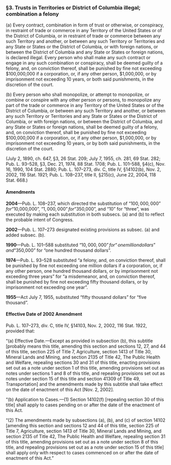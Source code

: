 ### §3. Trusts in Territories or District of Columbia illegal; combination a felony ###

(a) Every contract, combination in form of trust or otherwise, or conspiracy, in restraint of trade or commerce in any Territory of the United States or of the District of Columbia, or in restraint of trade or commerce between any such Territory and another, or between any such Territory or Territories and any State or States or the District of Columbia, or with foreign nations, or between the District of Columbia and any State or States or foreign nations, is declared illegal. Every person who shall make any such contract or engage in any such combination or conspiracy, shall be deemed guilty of a felony, and, on conviction thereof, shall be punished by fine not exceeding $100,000,000 if a corporation, or, if any other person, $1,000,000, or by imprisonment not exceeding 10 years, or both said punishments, in the discretion of the court.

(b) Every person who shall monopolize, or attempt to monopolize, or combine or conspire with any other person or persons, to monopolize any part of the trade or commerce in any Territory of the United States or of the District of Columbia, or between any such Territory and another, or between any such Territory or Territories and any State or States or the District of Columbia, or with foreign nations, or between the District of Columbia, and any State or States or foreign nations, shall be deemed guilty of a felony, and, on conviction thereof, shall be punished by fine not exceeding $100,000,000 if a corporation, or, if any other person, $1,000,000, or by imprisonment not exceeding 10 years, or by both said punishments, in the discretion of the court.

(July 2, 1890, ch. 647, §3, 26 Stat. 209; July 7, 1955, ch. 281, 69 Stat. 282; Pub. L. 93–528, §3, Dec. 21, 1974, 88 Stat. 1708; Pub. L. 101–588, §4(c), Nov. 16, 1990, 104 Stat. 2880; Pub. L. 107–273, div. C, title IV, §14102(b), Nov. 2, 2002, 116 Stat. 1921; Pub. L. 108–237, title II, §215(c), June 22, 2004, 118 Stat. 668.)

#### Amendments ####

**2004**—Pub. L. 108–237, which directed the substitution of “$100,000,000” for “$10,000,000”, “$1,000,000” for “$350,000”, and “10” for “three”, was executed by making each substitution in both subsecs. (a) and (b) to reflect the probable intent of Congress.

**2002**—Pub. L. 107–273 designated existing provisions as subsec. (a) and added subsec. (b).

**1990**—Pub. L. 101–588 substituted “$10,000,000” for “one million dollars” and “$350,000” for “one hundred thousand dollars”.

**1974**—Pub. L. 93–528 substituted “a felony, and, on conviction thereof, shall be punished by fine not exceeding one million dollars if a corporation, or, if any other person, one hundred thousand dollars, or by imprisonment not exceeding three years” for “a misdemeanor, and, on conviction thereof, shall be punished by fine not exceeding fifty thousand dollars, or by imprisonment not exceeding one year”.

**1955**—Act July 7, 1955, substituted “fifty thousand dollars” for “five thousand”.

#### Effective Date of 2002 Amendment ####

Pub. L. 107–273, div. C, title IV, §14103, Nov. 2, 2002, 116 Stat. 1922, provided that:

“(a) Effective Date.—Except as provided in subsection (b), this subtitle [probably means this title, amending this section and sections 12, 27, and 44 of this title, section 225 of Title 7, Agriculture, section 1413 of Title 30, Mineral Lands and Mining, and section 2135 of Title 42, The Public Health and Welfare, repealing sections 30 and 31 of this title, enacting provisions set out as a note under section 1 of this title, amending provisions set out as notes under sections 1 and 8 of this title, and repealing provisions set out as notes under section 15 of this title and section 41309 of Title 49, Transportation] and the amendments made by this subtitle shall take effect on the date of enactment of this Act [Nov. 2, 2002].

“(b) Application to Cases.—(1) Section 14102(f) [repealing section 30 of this title] shall apply to cases pending on or after the date of the enactment of this Act.

“(2) The amendments made by subsections (a), (b), and (c) of section 14102 [amending this section and sections 12 and 44 of this title, section 225 of Title 7, Agriculture, section 1413 of Title 30, Mineral Lands and Mining, and section 2135 of Title 42, The Public Health and Welfare, repealing section 31 of this title, amending provisions set out as a note under section 8 of this title, and repealing provisions set out as a note under section 15 of this title] shall apply only with respect to cases commenced on or after the date of enactment of this Act.”